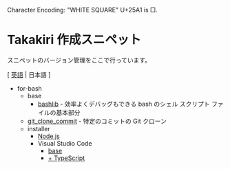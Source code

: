 ﻿Character Encoding: "WHITE SQUARE" U+25A1 is □.

# Takakiri 作成スニペット

スニペットのバージョン管理をここで行っています。

[ [英語](README.md) | 日本語 ]

- for-bash
	- base
		- [bashlib](for-bash/base/bashlib/Example_without_inc.sh) - 効率よくデバッグもできる bash のシェル スクリプト ファイルの基本部分
	- [git_clone_commit](for-bash/git_clone_commit/git_clone_commit.sh) - 特定のコミットの Git クローン
	- installer
		- [Node.js](for-bash/installer/Node_js/install_Node_js.sh)
		- Visual Studio Code
			- [base](for-bash\installer\VisualStudioCode\base\install_VisualStudioCode.sh)
			- [+ TypeScript](for-bash\installer\VisualStudioCode\TypeScript\install_TypeScript_VSCode.sh)
